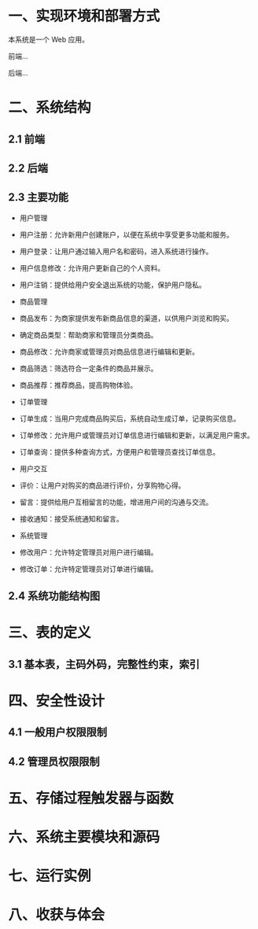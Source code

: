 # 一、实现环境和部署方式
本系统是一个 Web 应用。

前端...

后端...

# 二、系统结构
## 2.1 前端
## 2.2 后端
## 2.3 主要功能
* 用户管理
 * 用户注册：允许新用户创建账户，以便在系统中享受更多功能和服务。
 * 用户登录：让用户通过输入用户名和密码，进入系统进行操作。
 * 用户信息修改：允许用户更新自己的个人资料。
 * 用户注销：提供给用户安全退出系统的功能，保护用户隐私。

* 商品管理
 * 商品发布：为商家提供发布新商品信息的渠道，以供用户浏览和购买。
 * 确定商品类型：帮助商家和管理员分类商品。
 * 商品修改：允许商家或管理员对商品信息进行编辑和更新。
 * 商品筛选：筛选符合一定条件的商品并展示。
 * 商品推荐：推荐商品，提高购物体验。

* 订单管理
 * 订单生成：当用户完成商品购买后，系统自动生成订单，记录购买信息。
 * 订单修改：允许用户或管理员对订单信息进行编辑和更新，以满足用户需求。
 * 订单查询：提供多种查询方式，方便用户和管理员查找订单信息。

* 用户交互
 * 评价：让用户对购买的商品进行评价，分享购物心得。
 * 留言：提供给用户互相留言的功能，增进用户间的沟通与交流。
 * 接收通知：接受系统通知和留言。

* 系统管理
 * 修改用户：允许特定管理员对用户进行编辑。
 * 修改订单：允许特定管理员对订单进行编辑。

## 2.4 系统功能结构图
# 三、表的定义
## 3.1 基本表，主码外码，完整性约束，索引
# 四、安全性设计
## 4.1 一般用户权限限制
## 4.2 管理员权限限制
# 五、存储过程触发器与函数
# 六、系统主要模块和源码
# 七、运行实例
# 八、收获与体会